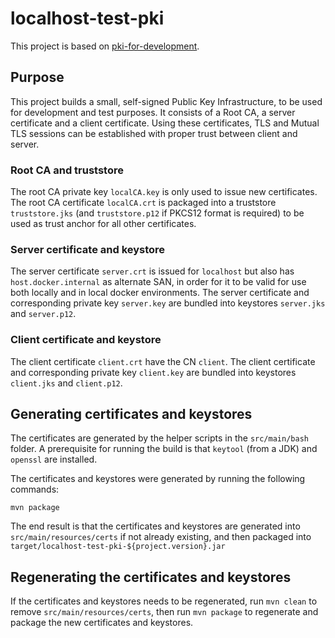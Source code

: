 # localhost-test-pki

This project is based
on [pki-for-development](https://callistaenterprise.se/blogg/teknik/2023/04/21/pki-for-development/).

## Purpose

This project builds a small, self-signed Public Key Infrastructure, to be used for development and test purposes. It
consists of a Root CA, a server certificate and a client certificate. Using these certificates, TLS and Mutual TLS
sessions can be established with proper trust between client and server.

### Root CA and truststore

The root CA private key `localCA.key` is only used to issue new certificates.
The root CA certificate `localCA.crt` is packaged into a truststore `truststore.jks` (and `truststore.p12` if PKCS12
format is required) to
be used as trust anchor for all other certificates.

### Server certificate and keystore

The server certificate `server.crt` is issued for `localhost` but also has
`host.docker.internal` as alternate SAN, in order for it to be valid for use both locally and in local
docker environments. The server certificate and corresponding private key `server.key` are bundled into
keystores `server.jks` and `server.p12`.

### Client certificate and keystore

The client certificate `client.crt` have the CN `client`. The client certificate and corresponding private
key `client.key` are bundled into
keystores `client.jks` and `client.p12`.

## Generating certificates and keystores

The certificates are generated by the helper scripts in the `src/main/bash` folder. A prerequisite for running the build
is that `keytool` (from a JDK) and `openssl` are installed.

The certificates and keystores were generated by running the following commands:

`mvn package`

The end result is that the certificates and keystores are generated into
`src/main/resources/certs` if not already existing, and then packaged into
`target/localhost-test-pki-${project.version}.jar`

## Regenerating the certificates and keystores

If the certificates and keystores needs to be regenerated, run `mvn clean` to remove
`src/main/resources/certs`, then run `mvn package` to regenerate and package the new
certificates and keystores.
